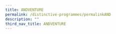 ```yaml
---
title: ANDVENTURE
permalink: /distinctive-programmes/permalinkAND
description: ""
third_nav_title: ANDVENTURE
---
```


